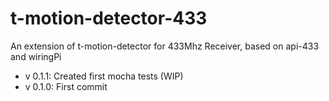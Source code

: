 # t-motion-detector-433
An extension of t-motion-detector for 433Mhz Receiver, based on api-433 and wiringPi  

* v 0.1.1: Created first mocha tests (WIP)
* v 0.1.0: First commit
